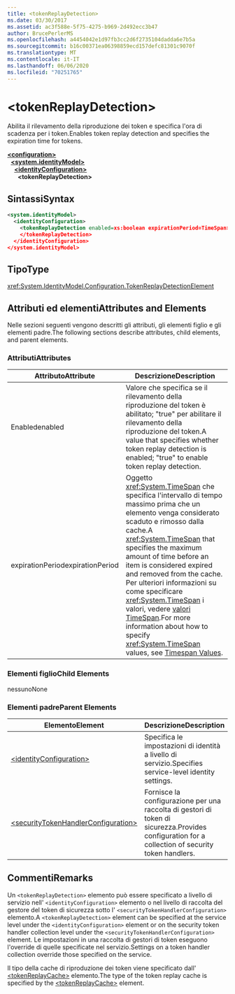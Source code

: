```yaml
---
title: <tokenReplayDetection>
ms.date: 03/30/2017
ms.assetid: ac3f588e-5f75-4275-b969-2d492ecc3b47
author: BrucePerlerMS
ms.openlocfilehash: a4454042e1d97fb3cc2d6f2735104dadda6e7b5a
ms.sourcegitcommit: b16c00371ea06398859ecd157defc81301c9070f
ms.translationtype: MT
ms.contentlocale: it-IT
ms.lasthandoff: 06/06/2020
ms.locfileid: "70251765"
---
```

# \<tokenReplayDetection>
<span data-ttu-id="24db5-101">Abilita il rilevamento della riproduzione dei token e specifica l'ora di scadenza per i token.</span><span class="sxs-lookup"><span data-stu-id="24db5-101">Enables token replay detection and specifies the expiration time for tokens.</span></span>  
  
[**\<configuration>**](../configuration-element.md)\
&nbsp;&nbsp;[**\<system.identityModel>**](system-identitymodel.md)\
&nbsp;&nbsp;&nbsp;&nbsp;[**\<identityConfiguration>**](identityconfiguration.md)\
&nbsp;&nbsp;&nbsp;&nbsp;&nbsp;&nbsp;**\<tokenReplayDetection>**  
  
## <a name="syntax"></a><span data-ttu-id="24db5-102">Sintassi</span><span class="sxs-lookup"><span data-stu-id="24db5-102">Syntax</span></span>  
  
```xml  
<system.identityModel>  
  <identityConfiguration>  
    <tokenReplayDetection enabled=xs:boolean expirationPeriod=TimeSpan>  
    </tokenReplayDetection>  
  </identityConfiguration>  
</system.identityModel>  
```  
  
## <a name="type"></a><span data-ttu-id="24db5-103">Tipo</span><span class="sxs-lookup"><span data-stu-id="24db5-103">Type</span></span>  
 <xref:System.IdentityModel.Configuration.TokenReplayDetectionElement>  
  
## <a name="attributes-and-elements"></a><span data-ttu-id="24db5-104">Attributi ed elementi</span><span class="sxs-lookup"><span data-stu-id="24db5-104">Attributes and Elements</span></span>  
 <span data-ttu-id="24db5-105">Nelle sezioni seguenti vengono descritti gli attributi, gli elementi figlio e gli elementi padre.</span><span class="sxs-lookup"><span data-stu-id="24db5-105">The following sections describe attributes, child elements, and parent elements.</span></span>  
  
### <a name="attributes"></a><span data-ttu-id="24db5-106">Attributi</span><span class="sxs-lookup"><span data-stu-id="24db5-106">Attributes</span></span>  
  
|<span data-ttu-id="24db5-107">Attributo</span><span class="sxs-lookup"><span data-stu-id="24db5-107">Attribute</span></span>|<span data-ttu-id="24db5-108">Descrizione</span><span class="sxs-lookup"><span data-stu-id="24db5-108">Description</span></span>|  
|---------------|-----------------|  
|<span data-ttu-id="24db5-109">Enabled</span><span class="sxs-lookup"><span data-stu-id="24db5-109">enabled</span></span>|<span data-ttu-id="24db5-110">Valore che specifica se il rilevamento della riproduzione del token è abilitato; "true" per abilitare il rilevamento della riproduzione del token.</span><span class="sxs-lookup"><span data-stu-id="24db5-110">A value that specifies whether token replay detection is enabled; "true" to enable token replay detection.</span></span>|  
|<span data-ttu-id="24db5-111">expirationPeriod</span><span class="sxs-lookup"><span data-stu-id="24db5-111">expirationPeriod</span></span>|<span data-ttu-id="24db5-112">Oggetto <xref:System.TimeSpan> che specifica l'intervallo di tempo massimo prima che un elemento venga considerato scaduto e rimosso dalla cache.</span><span class="sxs-lookup"><span data-stu-id="24db5-112">A <xref:System.TimeSpan> that specifies the maximum amount of time before an item is considered expired and removed from the cache.</span></span>  <span data-ttu-id="24db5-113">Per ulteriori informazioni su come specificare <xref:System.TimeSpan> i valori, vedere [valori TimeSpan](../windows-workflow-foundation/index.md).</span><span class="sxs-lookup"><span data-stu-id="24db5-113">For more information about how to specify <xref:System.TimeSpan> values, see [Timespan Values](../windows-workflow-foundation/index.md).</span></span>|  
  
### <a name="child-elements"></a><span data-ttu-id="24db5-114">Elementi figlio</span><span class="sxs-lookup"><span data-stu-id="24db5-114">Child Elements</span></span>  
 <span data-ttu-id="24db5-115">nessuno</span><span class="sxs-lookup"><span data-stu-id="24db5-115">None</span></span>  
  
### <a name="parent-elements"></a><span data-ttu-id="24db5-116">Elementi padre</span><span class="sxs-lookup"><span data-stu-id="24db5-116">Parent Elements</span></span>  
  
|<span data-ttu-id="24db5-117">Elemento</span><span class="sxs-lookup"><span data-stu-id="24db5-117">Element</span></span>|<span data-ttu-id="24db5-118">Descrizione</span><span class="sxs-lookup"><span data-stu-id="24db5-118">Description</span></span>|  
|-------------|-----------------|  
|[\<identityConfiguration>](identityconfiguration.md)|<span data-ttu-id="24db5-119">Specifica le impostazioni di identità a livello di servizio.</span><span class="sxs-lookup"><span data-stu-id="24db5-119">Specifies service-level identity settings.</span></span>|  
|[\<securityTokenHandlerConfiguration>](securitytokenhandlerconfiguration.md)|<span data-ttu-id="24db5-120">Fornisce la configurazione per una raccolta di gestori di token di sicurezza.</span><span class="sxs-lookup"><span data-stu-id="24db5-120">Provides configuration for a collection of security token handlers.</span></span>|  
  
## <a name="remarks"></a><span data-ttu-id="24db5-121">Commenti</span><span class="sxs-lookup"><span data-stu-id="24db5-121">Remarks</span></span>  
 <span data-ttu-id="24db5-122">Un `<tokenReplayDetection>` elemento può essere specificato a livello di servizio nell' `<identityConfiguration>` elemento o nel livello di raccolta del gestore del token di sicurezza sotto l' `<securityTokenHandlerConfiguration>` elemento.</span><span class="sxs-lookup"><span data-stu-id="24db5-122">A `<tokenReplayDetection>` element can be specified at the service level under the `<identityConfiguration>` element or on the security token handler collection level under the `<securityTokenHandlerConfiguration>` element.</span></span> <span data-ttu-id="24db5-123">Le impostazioni in una raccolta di gestori di token eseguono l'override di quelle specificate nel servizio.</span><span class="sxs-lookup"><span data-stu-id="24db5-123">Settings on a token handler collection override those specified on the service.</span></span>  
  
 <span data-ttu-id="24db5-124">Il tipo della cache di riproduzione dei token viene specificato dall' [\<tokenReplayCache>](tokenreplaycache.md) elemento.</span><span class="sxs-lookup"><span data-stu-id="24db5-124">The type of the token replay cache is specified by the [\<tokenReplayCache>](tokenreplaycache.md) element.</span></span>
